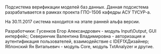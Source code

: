 Подсистема верификации моделей баз данных.
Данная подсистема разрабатывается в рамках проекта ГПО-1506 кафедры АСУ ТУСУР-а.

На 30.11.2017 система находится на этапе ранней альфа версии.

Разработчики: Гусенков Егор Александрович - модуль Input\Output, GUI интерфейс; Северинчик Валентина Владимировна - авторизация и аутентификация пользователей, взаимодействие с IDEF1XДизайнер; Яблонский Ян Витальевич - модуль Core, модуль TxtAnalyzer и другие.
